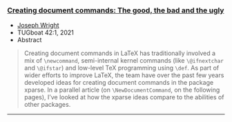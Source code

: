

### <a href="{{site.baseurl}}/publications/paper_2021-JAW-TUB-tb130wright-goodbad.pdf">Creating document commands: The good, the bad and the ugly</a>

+ [Joseph Wright]({{site.baseurl}}/about/team/#jospeh-wright)
+ TUGboat 42:1, 2021 
+ Abstract
> Creating document commands in LaTeX has traditionally involved a mix of `\newcommand`, semi-internal kernel commands (like `\@ifnextchar` and `\@ifstar`) and low-level TeX programming using `\def`. As part of wider efforts to improve LaTeX, the team have over the past few years developed ideas for creating document commands in the package xparse. In a parallel article (on `\NewDocumentCommand`, on the following pages), I’ve looked at how the xparse ideas compare to the abilities of other packages.

***

